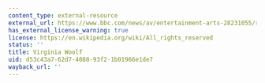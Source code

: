 ```yaml
---
content_type: external-resource
external_url: https://www.bbc.com/news/av/entertainment-arts-28231055/rare-recording-of-virginia-woolf
has_external_license_warning: true
license: https://en.wikipedia.org/wiki/All_rights_reserved
status: ''
title: Virginia Woolf
uid: d53c43a7-62d7-4088-93f2-1b01966e1de7
wayback_url: ''
---
```

